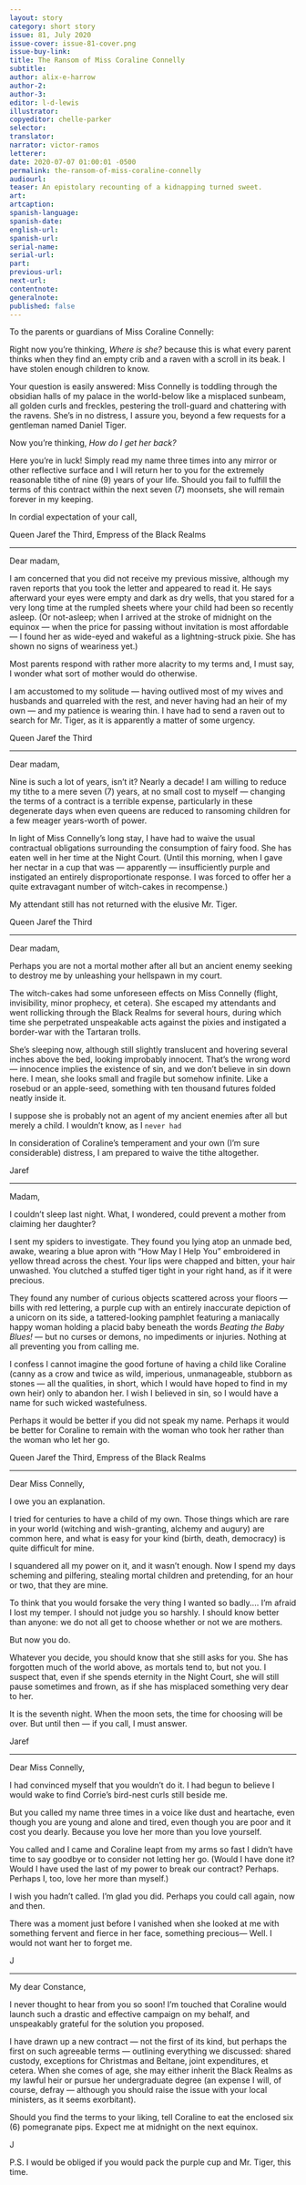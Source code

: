```yaml
---
layout: story
category: short story
issue: 81, July 2020
issue-cover: issue-81-cover.png
issue-buy-link:
title: The Ransom of Miss Coraline Connelly
subtitle:
author: alix-e-harrow
author-2:
author-3:
editor: l-d-lewis
illustrator:
copyeditor: chelle-parker
selector:
translator:
narrator: victor-ramos
letterer:
date: 2020-07-07 01:00:01 -0500
permalink: the-ransom-of-miss-coraline-connelly
audiourl:
teaser: An epistolary recounting of a kidnapping turned sweet.
art:
artcaption:
spanish-language:
spanish-date:
english-url:
spanish-url:
serial-name:
serial-url:
part:
previous-url:
next-url:
contentnote:
generalnote:
published: false
---
```


To the parents or guardians of Miss Coraline Connelly:

Right now you’re thinking, _Where is she?_ because this is what every parent thinks when they find an empty crib and a raven with a scroll in its beak. I have stolen enough children to know.

Your question is easily answered: Miss Connelly is toddling through the obsidian halls of my palace in the world-below like a misplaced sunbeam, all golden curls and freckles, pestering the troll-guard and chattering with the ravens. She’s in no distress, I assure you, beyond a few requests for a gentleman named Daniel Tiger.

Now you’re thinking, _How do I get her back?_

Here you’re in luck! Simply read my name three times into any mirror or other reflective surface and I will return her to you for the extremely reasonable tithe of nine (9) years of your life. Should you fail to fulfill the terms of this contract within the next seven (7) moonsets, she will remain forever in my keeping.

In cordial expectation of your call,

Queen Jaref the Third, Empress of the Black Realms

----

Dear madam,

I am concerned that you did not receive my previous missive, although my raven reports that you took the letter and appeared to read it. He says afterward your eyes were empty and dark as dry wells, that you stared for a very long time at the rumpled sheets where your child had been so recently asleep. (Or not-asleep; when I arrived at the stroke of midnight on the equinox — when the price for passing without invitation is most affordable — I found her as wide-eyed and wakeful as a lightning-struck pixie. She has shown no signs of weariness yet.)

Most parents respond with rather more alacrity to my terms and, I must say, I wonder what sort of mother would do otherwise.

I am accustomed to my solitude — having outlived most of my wives and husbands and quarreled with the rest, and never having had an heir of my own — and my patience is wearing thin. I have had to send a raven out to search for Mr. Tiger, as it is apparently a matter of some urgency.

Queen Jaref the Third

----

Dear madam,

Nine is such a lot of years, isn’t it? Nearly a decade! I am willing to reduce my tithe to a mere seven (7) years, at no small cost to myself — changing the terms of a contract is a terrible expense, particularly in these degenerate days when even queens are reduced to ransoming children for a few meager years-worth of power.

In light of Miss Connelly’s long stay, I have had to waive the usual contractual obligations surrounding the consumption of fairy food. She has eaten well in her time at the Night Court. (Until this morning, when I gave her nectar in a cup that was — apparently — insufficiently purple and instigated an entirely disproportionate response. I was forced to offer her a quite extravagant number of witch-cakes in recompense.)

My attendant still has not returned with the elusive Mr. Tiger.

Queen Jaref the Third

----

Dear madam,

Perhaps you are not a mortal mother after all but an ancient enemy seeking to destroy me by unleashing your hellspawn in my court.

The witch-cakes had some unforeseen effects on Miss Connelly (flight, invisibility, minor prophecy, et cetera). She escaped my attendants and went rollicking through the Black Realms for several hours, during which time she perpetrated unspeakable acts against the pixies and instigated a border-war with the Tartaran trolls.

She’s sleeping now, although still slightly translucent and hovering several inches above the bed, looking improbably innocent. That’s the wrong word — innocence implies the existence of sin, and we don’t believe in sin down here. I mean, she looks small and fragile but somehow infinite. Like a rosebud or an apple-seed, something with ten thousand futures folded neatly inside it.

I suppose she is probably not an agent of my ancient enemies after all but merely a child. I wouldn’t know, as I `never had`

In consideration of Coraline’s temperament and your own (I’m sure considerable) distress, I am prepared to waive the tithe altogether.

Jaref

----

Madam,

I couldn’t sleep last night. What, I wondered, could prevent a mother from claiming her daughter?

I sent my spiders to investigate. They found you lying atop an unmade bed, awake, wearing a blue apron with “How May I Help You” embroidered in yellow thread across the chest. Your lips were chapped and bitten, your hair unwashed. You clutched a stuffed tiger tight in your right hand, as if it were precious.

They found any number of curious objects scattered across your floors — bills with red lettering, a purple cup with an entirely inaccurate depiction of a unicorn on its side, a tattered-looking pamphlet featuring a maniacally happy woman holding a placid baby beneath the words _Beating the Baby Blues!_ — but no curses or demons, no impediments or injuries. Nothing at all preventing you from calling me.

I confess I cannot imagine the good fortune of having a child like Coraline (canny as a crow and twice as wild, imperious, unmanageable, stubborn as stones — all the qualities, in short, which I would have hoped to find in my own heir) only to abandon her. I wish I believed in sin, so I would have a name for such wicked wastefulness.

Perhaps it would be better if you did not speak my name. Perhaps it would be better for Coraline to remain with the woman who took her rather than the woman who let her go.

Queen Jaref the Third, Empress of the Black Realms

----

Dear Miss Connelly,

I owe you an explanation.

I tried for centuries to have a child of my own. Those things which are rare in your world (witching and wish-granting, alchemy and augury) are common here, and what is easy for your kind (birth, death, democracy) is quite difficult for mine.

I squandered all my power on it, and it wasn’t enough. Now I spend my days scheming and pilfering, stealing mortal children and pretending, for an hour or two, that they are mine.

To think that you would forsake the very thing I wanted so badly.... I’m afraid I lost my temper. I should not judge you so harshly. I should know better than anyone: we do not all get to choose whether or not we are mothers.

But now you do.

Whatever you decide, you should know that she still asks for you. She has forgotten much of the world above, as mortals tend to, but not you. I suspect that, even if she spends eternity in the Night Court, she will still pause sometimes and frown, as if she has misplaced something very dear to her.

It is the seventh night. When the moon sets, the time for choosing will be over. But until then — if you call, I must answer.

Jaref

----

Dear Miss Connelly,

I had convinced myself that you wouldn’t do it. I had begun to believe I would wake to find Corrie’s bird-nest curls still beside me.

But you called my name three times in a voice like dust and heartache, even though you are young and alone and tired, even though you are poor and it cost you dearly. Because you love her more than you love yourself.

You called and I came and Coraline leapt from my arms so fast I didn’t have time to say goodbye or to consider not letting her go. (Would I have done it? Would I have used the last of my power to break our contract? Perhaps. Perhaps I, too, love her more than myself.)

I wish you hadn’t called. I’m glad you did. Perhaps you could call again, now and then.

There was a moment just before I vanished when she looked at me with something fervent and fierce in her face, something precious— Well. I would not want her to forget me.

J

----

My dear Constance,

I never thought to hear from you so soon! I’m touched that Coraline would launch such a drastic and effective campaign on my behalf, and unspeakably grateful for the solution you proposed.

I have drawn up a new contract — not the first of its kind, but perhaps the first on such agreeable terms — outlining everything we discussed: shared custody, exceptions for Christmas and Beltane, joint expenditures, et cetera. When she comes of age, she may either inherit the Black Realms as my lawful heir or pursue her undergraduate degree (an expense I will, of course, defray — although you should raise the issue with your local ministers, as it seems exorbitant).

Should you find the terms to your liking, tell Coraline to eat the enclosed six (6) pomegranate pips. Expect me at midnight on the next equinox.

J

P.S. I would be obliged if you would pack the purple cup and Mr. Tiger, this time.
